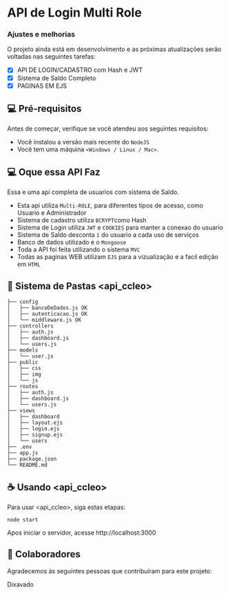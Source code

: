 # API de Login Multi Role

### Ajustes e melhorias

O projeto ainda está em desenvolvimento e as próximas atualizações serão voltadas nas seguintes tarefas:

- [x] API DE LOGIN/CADASTRO com Hash e JWT
- [x] Sistema de Saldo Completo
- [x] PAGINAS EM EJS

## 💻 Pré-requisitos

Antes de começar, verifique se você atendeu aos seguintes requisitos:

* Você instalou a versão mais recente do `NodeJS`
* Você tem uma máquina `<Windows / Linux / Mac>`.

## 💻 Oque essa API Faz

Essa e uma api completa de usuarios com sistema de Saldo.

* Esta api utiliza `Multi-ROLE`, para diferentes tipos de acesso, como Usuario e Administrador
* Sistema de cadastro utiliza `BCRYPT`como Hash
* Sistema de Login utiliza `JWT` e `COOKIES` para manter a conexao do usuario
* Sistema de Saldo desconta `1` do usuario a cada uso de serviços
* Banco de dados utilizado e o `Mongoose`
* Toda a API foi feita utilizando o sistema `MVC`
* Todas as paginas WEB utilizam `EJS` para a vizualização e a facil edição em `HTML`

## 🚀 Sistema de Pastas <api_ccleo>

```
├── config
│   ├── bancoDeDados.js OK
│   ├── autenticacao.js OK
│   └── middleware.js OK
├── controllers
│   ├── auth.js
│   ├── dashboard.js
│   └── users.js
├── models
│   └── user.js
├── public
│   ├── css
│   ├── img
│   └── js
├── routes
│   ├── auth.js
│   ├── dashboard.js
│   └── users.js
├── views
│   ├── dashboard
│   ├── layout.ejs
│   ├── login.ejs
│   ├── signup.ejs
│   └── users
├── .env
├── app.js
├── package.json
└── README.md

```

## ☕ Usando <api_ccleo>

Para usar <api_ccleo>, siga estas etapas:

```
node start
```

Apos iniciar o servidor, acesse http://localhost:3000

## 🤝 Colaboradores

Agradecemos às seguintes pessoas que contribuíram para este projeto:

Dixavado
